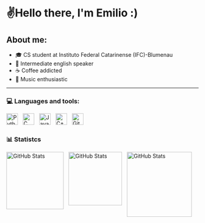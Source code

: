 # ✌️Hello there, I'm Emilio :)

## About me:

- 🎓  CS student at Instituto Federal Catarinense (IFC)-Blumenau
- 💬  Intermediate english speaker
-  	☕ Coffee addicted
- 🎸 Music enthusiastic


</p>

---

###   	💻 Languages and tools: 

<img 
    align="left" 
    alt="Python" 
    title="Python"
    width="30px" 
    style="padding-right: 10px;" 
    src="https://cdn.jsdelivr.net/gh/devicons/devicon@latest/icons/python/python-original.svg" 
/>

<img 
    align="left" 
    alt="C"
    title="C" 
    width="30px" 
    style="padding-right: 10px;" 
    src="https://cdn.jsdelivr.net/gh/devicons/devicon@latest/icons/c/c-original.svg" 
/>

<img 
    align="left" 
    alt="Java" 
    title="Java"
    width="30px" 
    style="padding-right: 10px;" 
    src="https://cdn.jsdelivr.net/gh/devicons/devicon@latest/icons/java/java-plain.svg" 
/>

<img 
    align="left" 
    alt="C++" 
    title="C++"
    width="30px" 
    style="padding-right: 10px;" 
    src="https://cdn.jsdelivr.net/gh/devicons/devicon@latest/icons/cplusplus/cplusplus-original.svg" 
/>

<img 
    align="left" 
    alt="Git" 
    title="Git"
    width="30px" 
    style="padding-right: 10px;" 
    src="https://cdn.jsdelivr.net/gh/devicons/devicon@latest/icons/git/git-original.svg" 
/>

<br/>
<br/>

### 📊 Statistcs

<p>
  <img 
    align="left" 
    alt="GitHub Stats" 
    height="150" 
    style="padding-right: 10px;" 
    src="https://github-readme-stats.vercel.app/api?username=EmilioRCPantoja&show_icons=true&theme=chartreuse-dark&include_all_commits=true&locale=en" 
  />



<img 
    align="left"
    alt ="GitHub Stats"
    height = "140"
    style="padding-right: 10px;" 
    src="https://streak-stats.demolab.com/?user=EmilioRCPantoja&theme=chartreuse-dark" />
</p>
<img 
      align="left" 
      alt="GitHub Stats" 
      height="170" 
      style="padding-right: 10px;" 
      src="https://github-readme-stats.vercel.app/api/top-langs/?username=EmilioRCPantoja&theme=chartreuse-dark&layout=compact&custom_title=Languages&langs_count=10" 
  />
